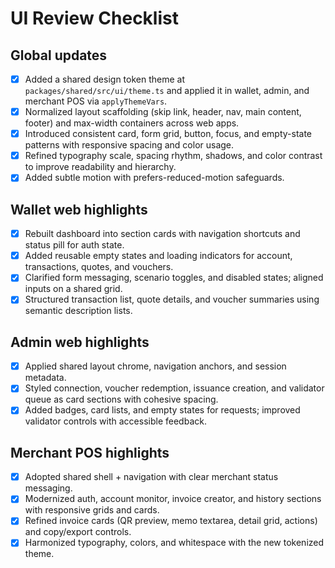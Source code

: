 # UI Review Checklist

## Global updates
- [x] Added a shared design token theme at `packages/shared/src/ui/theme.ts` and applied it in wallet, admin, and merchant POS via `applyThemeVars`.
- [x] Normalized layout scaffolding (skip link, header, nav, main content, footer) and max-width containers across web apps.
- [x] Introduced consistent card, form grid, button, focus, and empty-state patterns with responsive spacing and color usage.
- [x] Refined typography scale, spacing rhythm, shadows, and color contrast to improve readability and hierarchy.
- [x] Added subtle motion with prefers-reduced-motion safeguards.

## Wallet web highlights
- [x] Rebuilt dashboard into section cards with navigation shortcuts and status pill for auth state.
- [x] Added reusable empty states and loading indicators for account, transactions, quotes, and vouchers.
- [x] Clarified form messaging, scenario toggles, and disabled states; aligned inputs on a shared grid.
- [x] Structured transaction list, quote details, and voucher summaries using semantic description lists.

## Admin web highlights
- [x] Applied shared layout chrome, navigation anchors, and session metadata.
- [x] Styled connection, voucher redemption, issuance creation, and validator queue as card sections with cohesive spacing.
- [x] Added badges, card lists, and empty states for requests; improved validator controls with accessible feedback.

## Merchant POS highlights
- [x] Adopted shared shell + navigation with clear merchant status messaging.
- [x] Modernized auth, account monitor, invoice creator, and history sections with responsive grids and cards.
- [x] Refined invoice cards (QR preview, memo textarea, detail grid, actions) and copy/export controls.
- [x] Harmonized typography, colors, and whitespace with the new tokenized theme.
